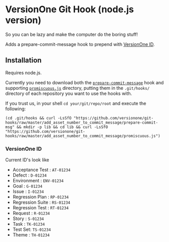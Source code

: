 
# VersionOne Git Hook (node.js version)

So you can be lazy and make the computer do the boring stuff!

Adds a prepare-commit-message hook to prepend with [VersionOne ID](#versionone-id).


## Installation

Requires node.js.

Currently you need to download both the [`prepare-commit-message`](https://github.com/versionone/git-hooks/blob/master/add_asset_number_to_commit_message/prepare-commit-msg)
hook and supporting [`promiscuous.js`](https://github.com/versionone/git-hooks/blob/master/add_asset_number_to_commit_message/promiscuous.js) directory, putting them in the 
`.git/hooks/` directory of each repository you want to use the hooks with.

If you trust us, in your shell `cd your/git/repo/root` and execute the following:

    (cd .git/hooks && curl -LsSfO "https://github.com/versionone/git-hooks/raw/master/add_asset_number_to_commit_message/prepare-commit-msg" && mkdir -p lib && cd lib && curl -LsSfO "https://github.com/versionone/git-hooks/raw/master/add_asset_number_to_commit_message/promiscuous.js")

    
### VersionOne ID
Current ID's look like

- Acceptance Test : `AT-01234`
- Defect : `D-01234`
- Environment : `ENV-01234`
- Goal : `G-01234`
- Issue : `I-01234`
- Regression Plan : `RP-01234`
- Regression Suite : `RS-01234`
- Regression Test : `RT-01234`
- Request : `R-01234`
- Story : `S-01234`
- Task : `TK-01234`
- Test Set: `TS-01234`
- Theme : `TH-01234`
